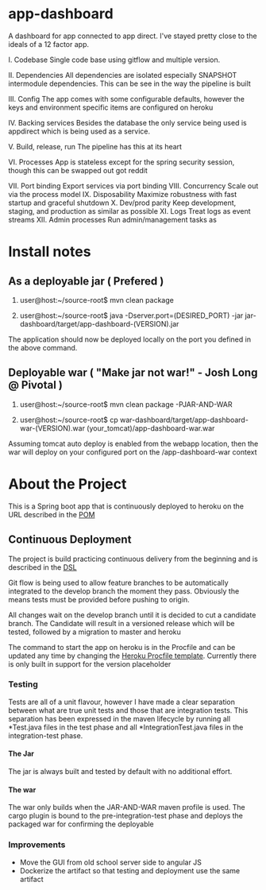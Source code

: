 # app-dashboard
A dashboard for app connected to app direct. I've stayed pretty close to the ideals of a 12 factor app.

I. Codebase
Single code base using gitflow and multiple version. 

II. Dependencies
All dependencies are isolated especially SNAPSHOT intermodule dependencies. This can be see in the way the pipeline is built

III. Config
The app comes with some configurable defaults, however the keys and environment specific items are configured on heroku

IV. Backing services
Besides the database the only service being used is appdirect which is being used as a service.

V. Build, release, run
The pipeline has this at its heart

VI. Processes
App is stateless except for the spring security session, though this can be swapped out got reddit

VII. Port binding
Export services via port binding
VIII. Concurrency
Scale out via the process model
IX. Disposability
Maximize robustness with fast startup and graceful shutdown
X. Dev/prod parity
Keep development, staging, and production as similar as possible
XI. Logs
Treat logs as event streams
XII. Admin processes
Run admin/management tasks as 

# Install notes
## As a deployable jar ( Prefered )

1. user@host:~/source-root$ mvn clean package

2. user@host:~/source-root$ java -Dserver.port=(DESIRED_PORT) -jar  jar-dashboard/target/app-dashboard-(VERSION).jar

The application should now be deployed locally on the port you defined in the above command.

## Deployable war ( "Make jar not war!" - Josh Long @ Pivotal )

1. user@host:~/source-root$ mvn clean package -PJAR-AND-WAR

2. user@host:~/source-root$ cp war-dashboard/target/app-dashboard-war-(VERSION).war (your_tomcat)/app-dashboard-war.war

Assuming tomcat auto deploy is enabled from the webapp location, then the war will deploy on your configured port on the /app-dashboard-war context

# About the Project

This is a Spring boot app that is continuously deployed to heroku on the URL described in the [POM](parent/pom.xml)

## Continuous Deployment 

The project is build practicing continuous delivery from the beginning and is described in the [DSL](pipeline-dsl.groovy) 

Git flow is being used to allow feature branches to be automatically integrated to the develop branch the moment they pass. Obviously the means tests must be provided before pushing to origin. 

All changes wait on the develop branch until it is decided to cut a candidate branch. The Candidate will result in a versioned release which will be tested, followed by a migration to master and heroku

The command to start the app on heroku is in the Procfile and can be updated any time by changing the [Heroku Procfile template](HerokuProcfile.template). Currently there is only built in support for the version placeholder

### Testing

Tests are all of a unit flavour, however I have made a clear separation between what are true unit tests and those that are integration tests. This separation has been expressed in the maven lifecycle by running all *Test.java files in the test phase and all *IntegrationTest.java files in the integration-test phase.

#### The Jar
The jar is always built and tested by default with no additional effort. 

#### The war
The war only builds when the JAR-AND-WAR maven profile is used. The cargo plugin is bound to the pre-integration-test phase and deploys the packaged war for confirming the deployable


### Improvements
- Move the GUI from old school server side to angular JS 
- Dockerize the artifact so that testing and deployment use the same artifact